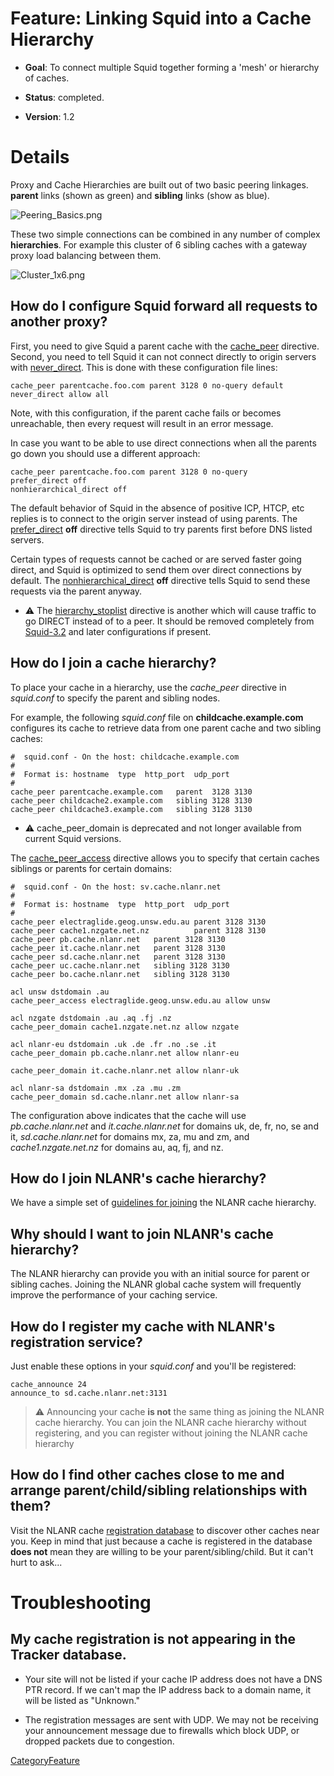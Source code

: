 # Feature: Linking Squid into a Cache Hierarchy

  - **Goal**: To connect multiple Squid together forming a 'mesh' or
    hierarchy of caches.

  - **Status**: completed.

  - **Version**: 1.2

# Details

Proxy and Cache Hierarchies are built out of two basic peering linkages.
**parent** links (shown as green) and **sibling** links (show as blue).

![Peering_Basics.png](https://wiki.squid-cache.org/Features/CacheHierarchy?action=AttachFile&do=get&target=Peering_Basics.png)

These two simple connections can be combined in any number of complex
**hierarchies**. For example this cluster of 6 sibling caches with a
gateway proxy load balancing between them.

![Cluster_1x6.png](https://wiki.squid-cache.org/Features/CacheHierarchy?action=AttachFile&do=get&target=Cluster_1x6.png)

## How do I configure Squid forward all requests to another proxy?

First, you need to give Squid a parent cache with the
[cache_peer](http://www.squid-cache.org/Doc/config/cache_peer)
directive. Second, you need to tell Squid it can not connect directly to
origin servers with
[never_direct](http://www.squid-cache.org/Doc/config/never_direct).
This is done with these configuration file lines:

    cache_peer parentcache.foo.com parent 3128 0 no-query default
    never_direct allow all

Note, with this configuration, if the parent cache fails or becomes
unreachable, then every request will result in an error message.

In case you want to be able to use direct connections when all the
parents go down you should use a different approach:

    cache_peer parentcache.foo.com parent 3128 0 no-query
    prefer_direct off
    nonhierarchical_direct off

The default behavior of Squid in the absence of positive ICP, HTCP, etc
replies is to connect to the origin server instead of using parents. The
[prefer_direct](http://www.squid-cache.org/Doc/config/prefer_direct)
**off** directive tells Squid to try parents first before DNS listed
servers.

Certain types of requests cannot be cached or are served faster going
direct, and Squid is optimized to send them over direct connections by
default. The
[nonhierarchical_direct](http://www.squid-cache.org/Doc/config/nonhierarchical_direct)
**off** directive tells Squid to send these requests via the parent
anyway.

  - :warning:
    The
    [hierarchy_stoplist](http://www.squid-cache.org/Doc/config/hierarchy_stoplist)
    directive is another which will cause traffic to go DIRECT instead
    of to a peer. It should be removed completely from
    [Squid-3.2](/Releases/Squid-3.2)
    and later configurations if present.

## How do I join a cache hierarchy?

To place your cache in a hierarchy, use the *cache_peer* directive in
*squid.conf* to specify the parent and sibling nodes.

For example, the following *squid.conf* file on
**childcache.example.com** configures its cache to retrieve data from
one parent cache and two sibling caches:

    #  squid.conf - On the host: childcache.example.com
    #
    #  Format is: hostname  type  http_port  udp_port
    #
    cache_peer parentcache.example.com   parent  3128 3130
    cache_peer childcache2.example.com   sibling 3128 3130
    cache_peer childcache3.example.com   sibling 3128 3130

  - :warning:
    cache_peer_domain is deprecated and not longer available from
    current Squid versions.

The
[cache_peer_access](http://www.squid-cache.org/Doc/config/cache_peer_access)
directive allows you to specify that certain caches siblings or parents
for certain domains:

    #  squid.conf - On the host: sv.cache.nlanr.net
    #
    #  Format is: hostname  type  http_port  udp_port
    #
    cache_peer electraglide.geog.unsw.edu.au parent 3128 3130
    cache_peer cache1.nzgate.net.nz          parent 3128 3130
    cache_peer pb.cache.nlanr.net   parent 3128 3130
    cache_peer it.cache.nlanr.net   parent 3128 3130
    cache_peer sd.cache.nlanr.net   parent 3128 3130
    cache_peer uc.cache.nlanr.net   sibling 3128 3130
    cache_peer bo.cache.nlanr.net   sibling 3128 3130
    
    acl unsw dstdomain .au
    cache_peer_access electraglide.geog.unsw.edu.au allow unsw
    
    acl nzgate dstdomain .au .aq .fj .nz
    cache_peer_domain cache1.nzgate.net.nz allow nzgate
    
    acl nlanr-eu dstdomain .uk .de .fr .no .se .it
    cache_peer_domain pb.cache.nlanr.net allow nlanr-eu
    
    cache_peer_domain it.cache.nlanr.net allow nlanr-uk
    
    acl nlanr-sa dstdomain .mx .za .mu .zm
    cache_peer_domain sd.cache.nlanr.net allow nlanr-sa

The configuration above indicates that the cache will use
*pb.cache.nlanr.net* and *it.cache.nlanr.net* for domains uk, de, fr,
no, se and it, *sd.cache.nlanr.net* for domains mx, za, mu and zm, and
*cache1.nzgate.net.nz* for domains au, aq, fj, and nz.

## How do I join NLANR's cache hierarchy?

We have a simple set of [guidelines for
joining](http://www.ircache.net/Cache/joining.html) the NLANR cache
hierarchy.

## Why should I want to join NLANR's cache hierarchy?

The NLANR hierarchy can provide you with an initial source for parent or
sibling caches. Joining the NLANR global cache system will frequently
improve the performance of your caching service.

## How do I register my cache with NLANR's registration service?

Just enable these options in your *squid.conf* and you'll be registered:

    cache_announce 24
    announce_to sd.cache.nlanr.net:3131

> :warning: Announcing your cache **is not** the same thing as joining the NLANR cache hierarchy. You can join the NLANR cache hierarchy without registering, and you can register without joining the NLANR cache hierarchy

## How do I find other caches close to me and arrange parent/child/sibling relationships with them?

Visit the NLANR cache [registration
database](http://www.ircache.net/Cache/Tracker/) to discover other
caches near you. Keep in mind that just because a cache is registered in
the database **does not** mean they are willing to be your
parent/sibling/child. But it can't hurt to ask...

# Troubleshooting

## My cache registration is not appearing in the Tracker database.

  - Your site will not be listed if your cache IP address does not have
    a DNS PTR record. If we can't map the IP address back to a domain
    name, it will be listed as "Unknown."

  - The registration messages are sent with UDP. We may not be receiving
    your announcement message due to firewalls which block UDP, or
    dropped packets due to congestion.

[CategoryFeature](/CategoryFeature)
